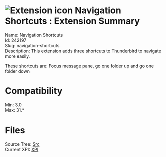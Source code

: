 # ![Extension icon](https://addons.thunderbird.net/static/img/addon-icons/default-64.png) Navigation Shortcuts : Extension Summary

Name: Navigation Shortcuts  
Id: 242197  
Slug: navigation-shortcuts  
Description: This extension adds three shortcuts to Thunderbird to navigate more easily.

These shortcuts are: Focus message pane, go one folder up and go one folder down
  

# Compatibility
Min: 3.0  
Max: 31.*  

# Files

Source Tree: [Src](C:/Dev/Thunderbird/ThunderKdB/xall/xOther/242197-navigation-shortcuts/src)  
Current XPI: [XPI](C:/Dev/Thunderbird/ThunderKdB/xall/xOther/242197-navigation-shortcuts/xpi)  



